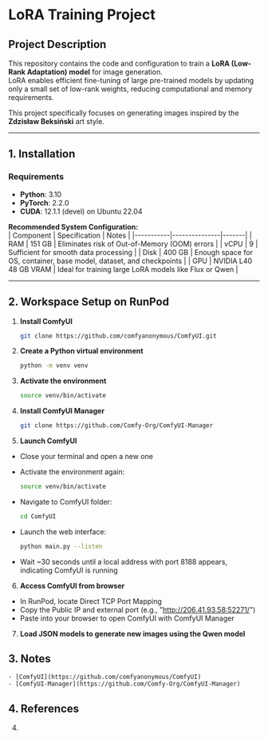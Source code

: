 # LoRA Training Project

## Project Description
This repository contains the code and configuration to train a **LoRA (Low-Rank Adaptation) model** for image generation.  
LoRA enables efficient fine-tuning of large pre-trained models by updating only a small set of low-rank weights, reducing computational and memory requirements.  

This project specifically focuses on generating images inspired by the **Zdzisław Beksiński** art style.

---

## 1. Installation

### Requirements
- **Python**: 3.10  
- **PyTorch**: 2.2.0  
- **CUDA**: 12.1.1 (devel) on Ubuntu 22.04  

**Recommended System Configuration:**  
| Component | Specification | Notes |
|-----------|---------------|-------|
| RAM       | 151 GB        | Eliminates risk of Out-of-Memory (OOM) errors |
| vCPU      | 9             | Sufficient for smooth data processing |
| Disk      | 400 GB        | Enough space for OS, container, base model, dataset, and checkpoints |
| GPU       | NVIDIA L40 48 GB VRAM | Ideal for training large LoRA models like Flux or Qwen |

---
## 2. Workspace Setup on RunPod

1. **Install ComfyUI**  
   ```bash
   git clone https://github.com/comfyanonymous/ComfyUI.git

2. **Create a Python virtual environment**
    ```bash
    python -m venv venv
    
3. **Activate the environment**
    ```bash
    source venv/bin/activate
    
4. **Install ComfyUI Manager**
    ```bash
    git clone https://github.com/Comfy-Org/ComfyUI-Manager

5. **Launch ComfyUI**
  - Close your terminal and open a new one

  - Activate the environment again:
    ```bash
    source venv/bin/activate
    
  - Navigate to ComfyUI folder:
    ```bash
    cd ComfyUI
    
  - Launch the web interface:
    ```bash
    python main.py --listen

  - Wait ~30 seconds until a local address with port 8188 appears, indicating ComfyUI is running
6. **Access ComfyUI from browser**
  - In RunPod, locate Direct TCP Port Mapping
  - Copy the Public IP and external port (e.g., "http://206.41.93.58:52271/")
  - Paste into your browser to open ComfyUI with ComfyUI Manager
7. **Load JSON models to generate new images using the Qwen model**
    
## 3. Notes


    - [ComfyUI](https://github.com/comfyanonymous/ComfyUI)
    - [ComfyUI-Manager](https://github.com/Comfy-Org/ComfyUI-Manager)

    
## 4. References



4. 
